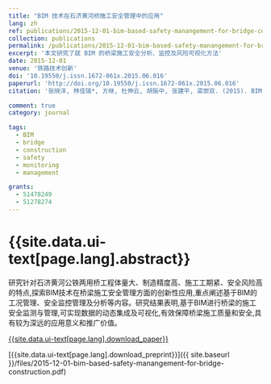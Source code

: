 ```yaml
---
title: "BIM 技术在石济黄河桥施工安全管理中的应用"
lang: zh
ref: publications/2015-12-01-bim-based-safety-manangement-for-bridge-construction
collection: publications
permalink: /publications/2015-12-01-bim-based-safety-manangement-for-bridge-construction
excerpt: '本文研究了就 BIM 的桥梁施工安全分析、监控及风险可视化方法'
date: 2015-12-01
venue: '铁路技术创新'
doi: '10.19550/j.issn.1672-061x.2015.06.016'
paperurl: 'http://doi.org/10.19550/j.issn.1672-061x.2015.06.016'
citation: '张晓洋, 林佳瑞*, 方继, 杜伸云, 胡振中, 张建平, 梁崇双. (2015). BIM 技术在石济黄河桥施工安全管理中的应用. <i>铁路技术创新</i>, 6, 74-76. doi: 10.19550/j.issn.1672-061x.2015.06.016'

comment: true
category: journal

tags: 
  - BIM
  - bridge
  - construction
  - safety
  - monitoring
  - management

grants:
  - 51478249
  - 51278274
---
```



{{site.data.ui-text[page.lang].abstract}}
====

研究针对石济黄河公铁两用桥工程体量大、制造精度高、施工工期紧、安全风险高的特点,探索BIM技术在桥梁施工安全管理方面的创新性应用,重点阐述基于BIM的工况管理、安全监控管理及分析等内容。研究结果表明,基于BIM进行桥梁的施工安全监测与管理,可实现数据的动态集成及可视化,有效保障桥梁施工质量和安全,具有较为深远的应用意义和推广价值。 

[{{site.data.ui-text[page.lang].download_paper}}](http://doi.org/10.19550/j.issn.1672-061x.2015.06.016)

[{{site.data.ui-text[page.lang].download_preprint}}]({{ site.baseurl }}/files/2015-12-01-bim-based-safety-manangement-for-bridge-construction.pdf)
